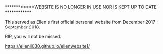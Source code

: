 ************WEBSITE IS NO LONGER IN USE NOR IS KEPT UP TO DATE ************

This served as Ellen's first official personal website from December 2017 - September 2018.

RIP, you will not be missed.

https://ellenli030.github.io/ellenwebsite1/
